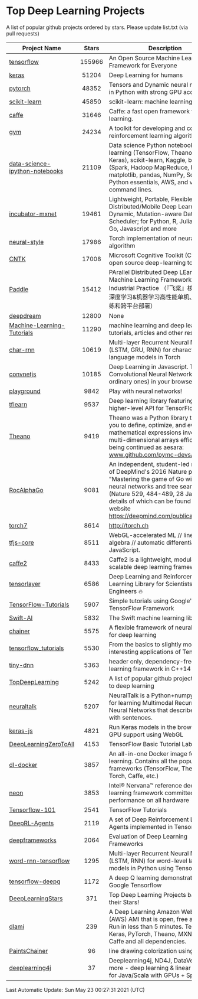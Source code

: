 # Top Deep Learning Projects
A list of popular github projects ordered by stars.
Please update list.txt (via pull requests)

|Project Name| Stars | Description |
| ---------- |:-----:| ----------- |
| [tensorflow](https://github.com/tensorflow/tensorflow) | 155966 | An Open Source Machine Learning Framework for Everyone |
| [keras](https://github.com/keras-team/keras) | 51204 | Deep Learning for humans |
| [pytorch](https://github.com/pytorch/pytorch) | 48352 | Tensors and Dynamic neural networks in Python with strong GPU acceleration |
| [scikit-learn](https://github.com/scikit-learn/scikit-learn) | 45850 | scikit-learn: machine learning in Python |
| [caffe](https://github.com/BVLC/caffe) | 31646 | Caffe: a fast open framework for deep learning. |
| [gym](https://github.com/openai/gym) | 24234 | A toolkit for developing and comparing reinforcement learning algorithms. |
| [data-science-ipython-notebooks](https://github.com/donnemartin/data-science-ipython-notebooks) | 21109 | Data science Python notebooks: Deep learning (TensorFlow, Theano, Caffe, Keras), scikit-learn, Kaggle, big data (Spark, Hadoop MapReduce, HDFS), matplotlib, pandas, NumPy, SciPy, Python essentials, AWS, and various command lines. |
| [incubator-mxnet](https://github.com/apache/incubator-mxnet) | 19461 | Lightweight, Portable, Flexible Distributed/Mobile Deep Learning with Dynamic, Mutation-aware Dataflow Dep Scheduler; for Python, R, Julia, Scala, Go, Javascript and more |
| [neural-style](https://github.com/jcjohnson/neural-style) | 17986 | Torch implementation of neural style algorithm |
| [CNTK](https://github.com/microsoft/CNTK) | 17008 | Microsoft Cognitive Toolkit (CNTK), an open source deep-learning toolkit |
| [Paddle](https://github.com/PaddlePaddle/Paddle) | 15412 | PArallel Distributed Deep LEarning: Machine Learning Framework from Industrial Practice （『飞桨』核心框架，深度学习&机器学习高性能单机、分布式训练和跨平台部署） |
| [deepdream](https://github.com/google/deepdream) | 12800 | None |
| [Machine-Learning-Tutorials](https://github.com/ujjwalkarn/Machine-Learning-Tutorials) | 11290 | machine learning and deep learning tutorials, articles and other resources  |
| [char-rnn](https://github.com/karpathy/char-rnn) | 10619 | Multi-layer Recurrent Neural Networks (LSTM, GRU, RNN) for character-level language models in Torch |
| [convnetjs](https://github.com/karpathy/convnetjs) | 10185 | Deep Learning in Javascript. Train Convolutional Neural Networks (or ordinary ones) in your browser. |
| [playground](https://github.com/tensorflow/playground) | 9842 | Play with neural networks! |
| [tflearn](https://github.com/tflearn/tflearn) | 9537 | Deep learning library featuring a higher-level API for TensorFlow. |
| [Theano](https://github.com/Theano/Theano) | 9419 | Theano was a Python library that allows you to define, optimize, and evaluate mathematical expressions involving multi-dimensional arrays efficiently. It is being continued as aesara: www.github.com/pymc-devs/aesara |
| [RocAlphaGo](https://github.com/Rochester-NRT/RocAlphaGo) | 9081 | An independent, student-led replication of DeepMind's 2016 Nature publication, "Mastering the game of Go with deep neural networks and tree search" (Nature 529, 484-489, 28 Jan 2016), details of which can be found on their website https://deepmind.com/publications.html. |
| [torch7](https://github.com/torch/torch7) | 8614 | http://torch.ch |
| [tfjs-core](https://github.com/tensorflow/tfjs-core) | 8511 | WebGL-accelerated ML // linear algebra // automatic differentiation for JavaScript. |
| [caffe2](https://github.com/facebookarchive/caffe2) | 8433 | Caffe2 is a lightweight, modular, and scalable deep learning framework. |
| [tensorlayer](https://github.com/tensorlayer/tensorlayer) | 6586 | Deep Learning and Reinforcement Learning Library for Scientists and Engineers 🔥 |
| [TensorFlow-Tutorials](https://github.com/nlintz/TensorFlow-Tutorials) | 5907 | Simple tutorials using Google's TensorFlow Framework |
| [Swift-AI](https://github.com/Swift-AI/Swift-AI) | 5832 | The Swift machine learning library. |
| [chainer](https://github.com/chainer/chainer) | 5575 | A flexible framework of neural networks for deep learning |
| [tensorflow_tutorials](https://github.com/pkmital/tensorflow_tutorials) | 5530 | From the basics to slightly more interesting applications of Tensorflow |
| [tiny-dnn](https://github.com/tiny-dnn/tiny-dnn) | 5363 | header only, dependency-free deep learning framework in C++14 |
| [TopDeepLearning](https://github.com/aymericdamien/TopDeepLearning) | 5242 | A list of popular github projects related to deep learning |
| [neuraltalk](https://github.com/karpathy/neuraltalk) | 5207 | NeuralTalk is a Python+numpy project for learning Multimodal Recurrent Neural Networks that describe images with sentences. |
| [keras-js](https://github.com/transcranial/keras-js) | 4821 | Run Keras models in the browser, with GPU support using WebGL |
| [DeepLearningZeroToAll](https://github.com/hunkim/DeepLearningZeroToAll) | 4153 | TensorFlow Basic Tutorial Labs |
| [dl-docker](https://github.com/floydhub/dl-docker) | 3857 | An all-in-one Docker image for deep learning. Contains all the popular DL frameworks (TensorFlow, Theano, Torch, Caffe, etc.) |
| [neon](https://github.com/NervanaSystems/neon) | 3853 | Intel® Nervana™ reference deep learning framework committed to best performance on all hardware |
| [Tensorflow-101](https://github.com/sjchoi86/Tensorflow-101) | 2541 | TensorFlow Tutorials |
| [DeepRL-Agents](https://github.com/awjuliani/DeepRL-Agents) | 2119 | A set of Deep Reinforcement Learning Agents implemented in Tensorflow. |
| [deepframeworks](https://github.com/zer0n/deepframeworks) | 2064 | Evaluation of Deep Learning Frameworks |
| [word-rnn-tensorflow](https://github.com/hunkim/word-rnn-tensorflow) | 1295 | Multi-layer Recurrent Neural Networks (LSTM, RNN) for word-level language models in Python using TensorFlow. |
| [tensorflow-deepq](https://github.com/siemanko/tensorflow-deepq) | 1172 | A deep Q learning demonstration using Google Tensorflow |
| [DeepLearningStars](https://github.com/hunkim/DeepLearningStars) | 371 | Top Deep Learning Projects based on their Stars! |
| [dlami](https://github.com/ritchieng/dlami) | 239 | A Deep Learning Amazon Web Service (AWS) AMI that is open, free and works. Run in less than 5 minutes. TensorFlow, Keras, PyTorch, Theano, MXNet, CNTK, Caffe and all dependencies. |
| [PaintsChainer](https://github.com/taizan/PaintsChainer) | 96 | line drawing colorization using chainer |
| [deeplearning4j](https://github.com/deeplearning4j/deeplearning4j) | 37 | Deeplearning4j, ND4J, DataVec and more - deep learning & linear algebra for Java/Scala with GPUs + Spark |

Last Automatic Update: Sun May 23 00:27:31 2021 (UTC)
